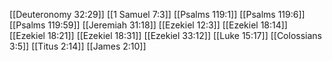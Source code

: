 [[Deuteronomy 32:29]]
[[1 Samuel 7:3]]
[[Psalms 119:1]]
[[Psalms 119:6]]
[[Psalms 119:59]]
[[Jeremiah 31:18]]
[[Ezekiel 12:3]]
[[Ezekiel 18:14]]
[[Ezekiel 18:21]]
[[Ezekiel 18:31]]
[[Ezekiel 33:12]]
[[Luke 15:17]]
[[Colossians 3:5]]
[[Titus 2:14]]
[[James 2:10]]
